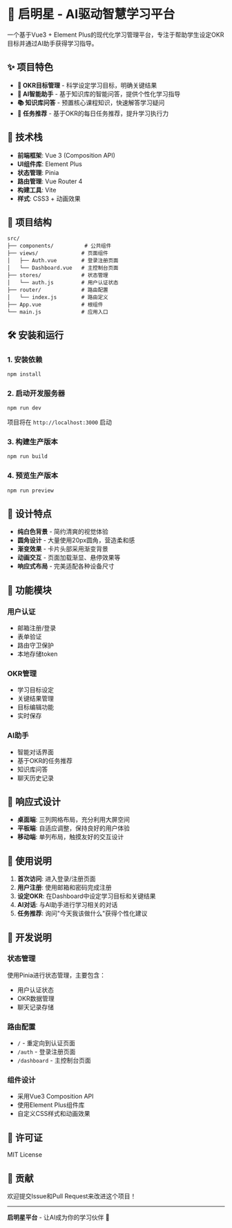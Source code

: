 # 🌟 启明星 - AI驱动智慧学习平台

一个基于Vue3 + Element Plus的现代化学习管理平台，专注于帮助学生设定OKR目标并通过AI助手获得学习指导。

## ✨ 项目特色

- **🎯 OKR目标管理** - 科学设定学习目标，明确关键结果
- **🤖 AI智能助手** - 基于知识库的智能问答，提供个性化学习指导
- **📚 知识库问答** - 预置核心课程知识，快速解答学习疑问
- **📅 任务推荐** - 基于OKR的每日任务推荐，提升学习执行力

## 🚀 技术栈

- **前端框架**: Vue 3 (Composition API)
- **UI组件库**: Element Plus
- **状态管理**: Pinia
- **路由管理**: Vue Router 4
- **构建工具**: Vite
- **样式**: CSS3 + 动画效果

## 📁 项目结构

```
src/
├── components/          # 公共组件
├── views/              # 页面组件
│   ├── Auth.vue        # 登录注册页面
│   └── Dashboard.vue   # 主控制台页面
├── stores/             # 状态管理
│   └── auth.js         # 用户认证状态
├── router/             # 路由配置
│   └── index.js        # 路由定义
├── App.vue             # 根组件
└── main.js             # 应用入口
```

## 🛠️ 安装和运行

### 1. 安装依赖

```bash
npm install
```

### 2. 启动开发服务器

```bash
npm run dev
```

项目将在 `http://localhost:3000` 启动

### 3. 构建生产版本

```bash
npm run build
```

### 4. 预览生产版本

```bash
npm run preview
```

## 🎨 设计特点

- **纯白色背景** - 简约清爽的视觉体验
- **圆角设计** - 大量使用20px圆角，营造柔和感
- **渐变效果** - 卡片头部采用渐变背景
- **动画交互** - 页面加载渐显、悬停效果等
- **响应式布局** - 完美适配各种设备尺寸

## 🔐 功能模块

### 用户认证
- 邮箱注册/登录
- 表单验证
- 路由守卫保护
- 本地存储token

### OKR管理
- 学习目标设定
- 关键结果管理
- 目标编辑功能
- 实时保存

### AI助手
- 智能对话界面
- 基于OKR的任务推荐
- 知识库问答
- 聊天历史记录

## 📱 响应式设计

- **桌面端**: 三列网格布局，充分利用大屏空间
- **平板端**: 自适应调整，保持良好的用户体验
- **移动端**: 单列布局，触摸友好的交互设计

## 🎯 使用说明

1. **首次访问**: 进入登录/注册页面
2. **用户注册**: 使用邮箱和密码完成注册
3. **设定OKR**: 在Dashboard中设定学习目标和关键结果
4. **AI对话**: 与AI助手进行学习相关的对话
5. **任务推荐**: 询问"今天我该做什么"获得个性化建议

## 🔧 开发说明

### 状态管理
使用Pinia进行状态管理，主要包含：
- 用户认证状态
- OKR数据管理
- 聊天记录存储

### 路由配置
- `/` - 重定向到认证页面
- `/auth` - 登录注册页面
- `/dashboard` - 主控制台页面

### 组件设计
- 采用Vue3 Composition API
- 使用Element Plus组件库
- 自定义CSS样式和动画效果

## 📄 许可证

MIT License

## 🤝 贡献

欢迎提交Issue和Pull Request来改进这个项目！

---

**启明星平台** - 让AI成为你的学习伙伴 🌟
